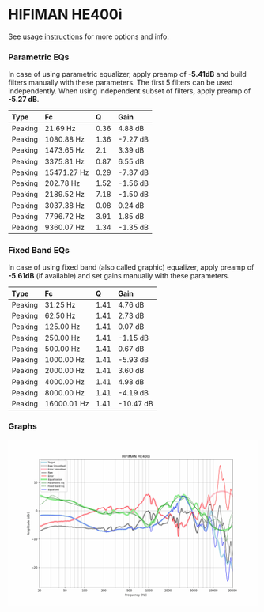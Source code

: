 # HIFIMAN HE400i
See [usage instructions](https://github.com/jaakkopasanen/AutoEq#usage) for more options and info.

### Parametric EQs
In case of using parametric equalizer, apply preamp of **-5.41dB** and build filters manually
with these parameters. The first 5 filters can be used independently.
When using independent subset of filters, apply preamp of **-5.27 dB**.

| Type    | Fc          |    Q | Gain     |
|:--------|:------------|:-----|:---------|
| Peaking | 21.69 Hz    | 0.36 | 4.88 dB  |
| Peaking | 1080.88 Hz  | 1.36 | -7.27 dB |
| Peaking | 1473.65 Hz  | 2.1  | 3.39 dB  |
| Peaking | 3375.81 Hz  | 0.87 | 6.55 dB  |
| Peaking | 15471.27 Hz | 0.29 | -7.37 dB |
| Peaking | 202.78 Hz   | 1.52 | -1.56 dB |
| Peaking | 2189.52 Hz  | 7.18 | -1.50 dB |
| Peaking | 3037.38 Hz  | 0.08 | 0.24 dB  |
| Peaking | 7796.72 Hz  | 3.91 | 1.85 dB  |
| Peaking | 9360.07 Hz  | 1.34 | -1.35 dB |

### Fixed Band EQs
In case of using fixed band (also called graphic) equalizer, apply preamp of **-5.61dB**
(if available) and set gains manually with these parameters.

| Type    | Fc          |    Q | Gain      |
|:--------|:------------|:-----|:----------|
| Peaking | 31.25 Hz    | 1.41 | 4.76 dB   |
| Peaking | 62.50 Hz    | 1.41 | 2.73 dB   |
| Peaking | 125.00 Hz   | 1.41 | 0.07 dB   |
| Peaking | 250.00 Hz   | 1.41 | -1.15 dB  |
| Peaking | 500.00 Hz   | 1.41 | 0.67 dB   |
| Peaking | 1000.00 Hz  | 1.41 | -5.93 dB  |
| Peaking | 2000.00 Hz  | 1.41 | 3.60 dB   |
| Peaking | 4000.00 Hz  | 1.41 | 4.98 dB   |
| Peaking | 8000.00 Hz  | 1.41 | -4.19 dB  |
| Peaking | 16000.01 Hz | 1.41 | -10.47 dB |

### Graphs
![](./HIFIMAN%20HE400i.png)